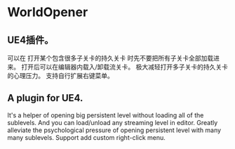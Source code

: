# WorldOpener

## UE4插件。
可以在 打开某个包含很多子关卡的持久关卡 时先不要把所有子关卡全部加载进来。
打开后可以在编辑器内载入/卸载流关卡。
极大减轻打开多子关卡的持久关卡的心理压力。
支持自行扩展右键菜单。

## A plugin for UE4.
It's a helper of opening big persistent level without loading all of the sublevels.
And you can load/unload any streaming level in editor.
Greatly alleviate the psychological pressure of opening persistent level with many many sublevels.
Support add custom right-click menu.
